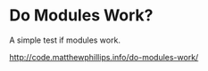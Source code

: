 # Do Modules Work?

A simple test if modules work.

http://code.matthewphillips.info/do-modules-work/
